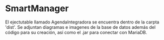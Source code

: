 # SmartManager

El ejectutable llamado AgendaIntegradora se encuentra dentro de la carpta 'dist'. Se adjuntan diagramas e imagenes de la base de datos además del código para su creación, así como el .jar para conectar con MariaDB.
